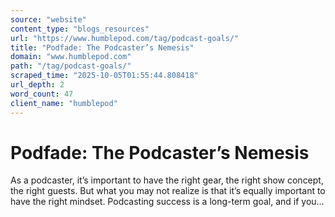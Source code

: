 ```yaml
---
source: "website"
content_type: "blogs_resources"
url: "https://www.humblepod.com/tag/podcast-goals/"
title: "Podfade: The Podcaster’s Nemesis"
domain: "www.humblepod.com"
path: "/tag/podcast-goals/"
scraped_time: "2025-10-05T01:55:44.808418"
url_depth: 2
word_count: 47
client_name: "humblepod"
---
```


# Podfade: The Podcaster’s Nemesis

As a podcaster, it’s important to have the right gear, the right show concept, the right guests. But what you may not realize is that it’s equally important to have the right mindset. Podcasting success is a long-term goal, and if you...